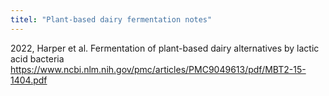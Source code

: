 ```yaml
---
titel: "Plant-based dairy fermentation notes"
---
```


2022, Harper et al. Fermentation of plant-based dairy alternatives by lactic  
acid bacteria
https://www.ncbi.nlm.nih.gov/pmc/articles/PMC9049613/pdf/MBT2-15-1404.pdf

